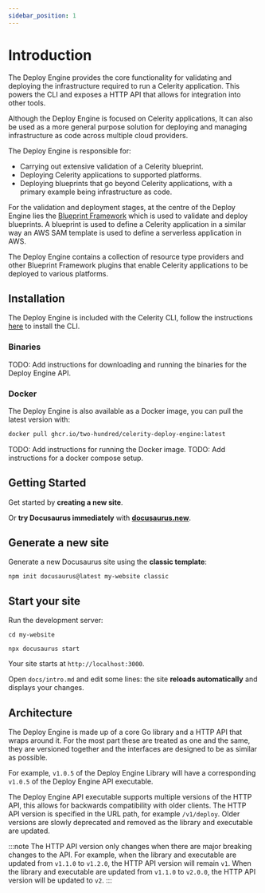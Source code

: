```yaml
---
sidebar_position: 1
---
```


# Introduction

The Deploy Engine provides the core functionality for validating and deploying the infrastructure required to run a Celerity application.
This powers the CLI and exposes a HTTP API that allows for integration into other tools.

Although the Deploy Engine is focused on Celerity applications, It can also be used as a more general purpose solution for deploying and managing infrastructure as code across multiple cloud providers.

The Deploy Engine is responsible for:
- Carrying out extensive validation of a Celerity blueprint.
- Deploying Celerity applications to supported platforms.
- Deploying blueprints that go beyond Celerity applications, with a primary example being infrastructure as code.

For the validation and deployment stages, at the centre of the Deploy Engine lies the [Blueprint Framework](../../blueprint-framework/docs/intro) which is used to validate and deploy blueprints.
A blueprint is used to define a Celerity application in a similar way an AWS SAM template is used to define a serverless application in AWS.

The Deploy Engine contains a collection of resource type providers and other Blueprint Framework plugins that enable Celerity applications to be deployed to various platforms.

## Installation

The Deploy Engine is included with the Celerity CLI, follow the instructions [here](../../cli/docs/intro#installation) to install the CLI.

### Binaries

TODO: Add instructions for downloading and running the binaries for the Deploy Engine API.

### Docker

The Deploy Engine is also available as a Docker image, you can pull the latest version with:

```bash
docker pull ghcr.io/two-hundred/celerity-deploy-engine:latest
```

TODO: Add instructions for running the Docker image.
TODO: Add instructions for a docker compose setup.

## Getting Started

Get started by **creating a new site**.

Or **try Docusaurus immediately** with **[docusaurus.new](https://docusaurus.new)**.

## Generate a new site

Generate a new Docusaurus site using the **classic template**:

```shell
npm init docusaurus@latest my-website classic
```

## Start your site

Run the development server:

```shell
cd my-website

npx docusaurus start
```

Your site starts at `http://localhost:3000`.

Open `docs/intro.md` and edit some lines: the site **reloads automatically** and displays your changes.

## Architecture

The Deploy Engine is made up of a core Go library and a HTTP API that wraps around it. For the most part these are treated as one and the same, they are versioned together and the interfaces are designed to be as similar as possible.

For example, `v1.0.5` of the Deploy Engine Library will have a corresponding `v1.0.5` of the Deploy Engine API executable.

The Deploy Engine API executable supports multiple versions of the HTTP API, this allows for backwards compatibility with older clients. The HTTP API version is specified in the URL path, for example `/v1/deploy`. Older versions are slowly deprecated and removed as the library and executable are updated.

:::note
The HTTP API version only changes when there are major breaking changes to the API.
For example, when the library and executable are updated from `v1.1.0` to `v1.2.0`, the HTTP API version will remain `v1`.
When the library and executable are updated from `v1.1.0` to `v2.0.0`, the HTTP API version will be updated to `v2`.
:::

